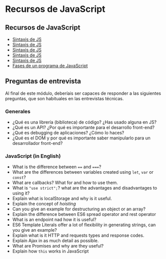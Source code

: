 # Recursos de JavaScript

## Recursos de JavaScript

- [Sintaxis de JS](modulo_2/2_sintaxis_de_js.md)
- [Sintaxis de JS](/modulo_2/2_sintaxis_de_js.md)
- [Sintaxis de JS](./modulo_2/2_sintaxis_de_js.md)
- [Sintaxis de JS](./2_sintaxis_de_js.md)
- [Sintaxis de JS](2_sintaxis_de_js.md)
- [Fases de un programa de JavaScript](/modulo_2/2_fases_de_un_programa_js.md)

## Preguntas de entrevista

Al final de este módulo, deberíais ser capaces de responder a las siguientes preguntas, que son habituales en las entrevistas técnicas.

### Generales

- ¿Qué es una librería (biblioteca) de código? ¿Has usado alguna en JS?
- ¿Qué es un API? ¿Por qué es importante para el desarrollo front-end?
- ¿Qué es debugging de aplicaciones? ¿Cómo lo haces?
- ¿Qué es el DOM y por qué es importante saber manipularlo para un desarrollador front-end?

### JavaScript (in English)

- What is the difference between `==` and `===`?
- What are the differences between variables created using `let`, `var` or `const`?
- What are callbacks? What for and how to use them.
- What is `"use strict";`? what are the advantages and disadvantages to using it?
- Explain what is localStorage and why is it useful.
- Explain the concept of _hoisting_
- Can you give an example for destructuring an object or an array?
- Explain the difference between ES6 spread operator and rest operator
- What is an endpoint nad how it is useful?
- ES6 Template Literals offer a lot of flexibility in generating strings, can you give an example?
- Explain what is it HTTP and requests types and response codes.
- Explain Ajax in as much detail as possible.
- What are Promises and why are they useful?
- Explain how `this` works in JavaScript

